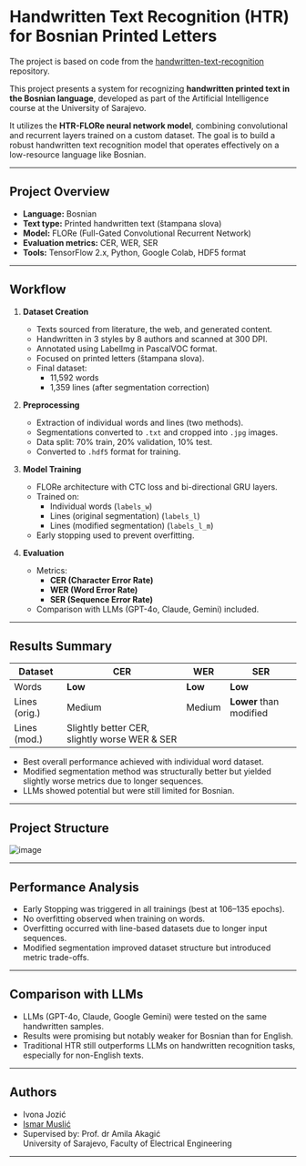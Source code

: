 # Handwritten Text Recognition (HTR) for Bosnian Printed Letters

The project is based on code from the [handwritten-text-recognition](https://github.com/arthurflor23/handwritten-text-recognition) repository.

This project presents a system for recognizing **handwritten printed text in the Bosnian language**, developed as part of the Artificial Intelligence course at the University of Sarajevo.

It utilizes the **HTR-FLORe neural network model**, combining convolutional and recurrent layers trained on a custom dataset. The goal is to build a robust handwritten text recognition model that operates effectively on a low-resource language like Bosnian.

---

## Project Overview

- **Language:** Bosnian
- **Text type:** Printed handwritten text (štampana slova)
- **Model:** FLORe (Full-Gated Convolutional Recurrent Network)
- **Evaluation metrics:** CER, WER, SER
- **Tools:** TensorFlow 2.x, Python, Google Colab, HDF5 format

---

## Workflow

1. **Dataset Creation**
   - Texts sourced from literature, the web, and generated content.
   - Handwritten in 3 styles by 8 authors and scanned at 300 DPI.
   - Annotated using LabelImg in PascalVOC format.
   - Focused on printed letters (štampana slova).
   - Final dataset:  
     - 11,592 words  
     - 1,359 lines (after segmentation correction)

2. **Preprocessing**
   - Extraction of individual words and lines (two methods).
   - Segmentations converted to `.txt` and cropped into `.jpg` images.
   - Data split: 70% train, 20% validation, 10% test.
   - Converted to `.hdf5` format for training.

3. **Model Training**
   - FLORe architecture with CTC loss and bi-directional GRU layers.
   - Trained on:
     - Individual words (`labels_w`)
     - Lines (original segmentation) (`labels_l`)
     - Lines (modified segmentation) (`labels_l_m`)
   - Early stopping used to prevent overfitting.

4. **Evaluation**
   - Metrics:  
     - **CER (Character Error Rate)**  
     - **WER (Word Error Rate)**  
     - **SER (Sequence Error Rate)**
   - Comparison with LLMs (GPT-4o, Claude, Gemini) included.

---

## Results Summary

| Dataset       | CER     | WER     | SER     |
|---------------|---------|---------|---------|
| Words         | **Low** | **Low** | **Low** |
| Lines (orig.) | Medium  | Medium  | **Lower** than modified |
| Lines (mod.)  | Slightly better CER, slightly worse WER & SER |

- Best overall performance achieved with individual word dataset.
- Modified segmentation method was structurally better but yielded slightly worse metrics due to longer sequences.
- LLMs showed potential but were still limited for Bosnian.

---

## Project Structure

![image](https://github.com/user-attachments/assets/a4c74e12-a5a5-48f4-8fc5-7f8fce7a6027)

---

## Performance Analysis

- Early Stopping was triggered in all trainings (best at 106–135 epochs).
- No overfitting observed when training on words.
- Overfitting occurred with line-based datasets due to longer input sequences.
- Modified segmentation improved dataset structure but introduced metric trade-offs.

---

## Comparison with LLMs

- LLMs (GPT-4o, Claude, Google Gemini) were tested on the same handwritten samples.
- Results were promising but notably weaker for Bosnian than for English.
- Traditional HTR still outperforms LLMs on handwritten recognition tasks, especially for non-English texts.

---

## Authors
- Ivona Jozić
- [Ismar Muslić](https://github.com/imuslic1)
- Supervised by: Prof. dr Amila Akagić <br>
University of Sarajevo, Faculty of Electrical Engineering

---
